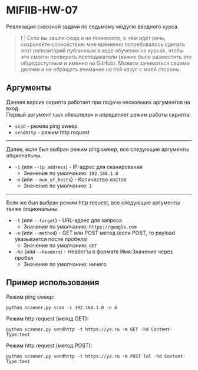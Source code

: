 # MIFIIB-HW-07

Реализация сквозной задачи по седьмому модулю вводного курса.

> **!** | Если вы зашли сюда и не понимаете, о чём идёт речь, сохраняйте спокойствие: мне временно потребовалось сделать этот репозиторий публичным в ходе обучения на курсах, чтобы это смогли проверить преподаватели (важно было разместить это общедоступным и именно на GitHub). Можете заниматься своими делами и не обращать внимание на сей казус с моей стороны.

## Аргументы

Данная версия скрипта работает при подаче нескольких аргументов на вход.  
Первый аргумент `task` обязателен и определяет режим работы скрипта:

* `scan` - режим ping sweep
* `sendhttp` - режим http request

---

Далее, если был выбран режим ping sweep, все следующие аргументы опциональны.

* `-i` (или `--ip_address`) - IP-адрес для сканирования
  * Значение по умолчанию: `192.168.1.0`
* `-n` (или `--num_of_hosts`) - Количество хостов
  * Значение по умолчанию: `1`

---

Если же был выбран режим http request, все следующие аргументы также опциональны.

* `-t` (или `--target`) - URL-адрес для запроса
  * Значение по умолчанию: `https://google.com`
* `-m` (или `--method`) - GET или POST метод (если POST, то payload указывается после пробела)
  * Значение по умолчанию: `GET`
* `-hd` (или `--headers`) - Header'ы в формате Имя:Значение через пробел
  * Значение по умолчанию: ничего

## Пример использования

Режим ping sweep:
```
python scanner.py scan -i 192.168.1.0 -n 4
```

Режим http request (метод GET):
```
python scanner.py sendhttp -t https://ya.ru -m GET -hd Content-Type:text
```

Режим http request (метод POST):
```
python scanner.py sendhttp -t https://ya.ru -m POST lol -hd Content-Type:text
```
